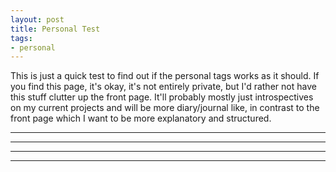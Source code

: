 ```yaml
---
layout: post
title: Personal Test
tags:
- personal
---
```


This is just a quick test to find out if the personal tags works as it should. If you find this page, it's okay, it's not entirely private, but I'd rather not have this stuff clutter up the front page. It'll probably mostly just introspectives on my current projects and will be more diary/journal like, in contrast to the front page which I want to be more explanatory and structured.

-----
***
-----
***
